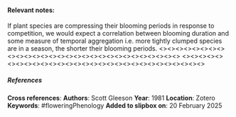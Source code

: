 #### **Relevant notes**:
If plant species are compressing their blooming periods in response to competition, we would expect a correlation between blooming duration and some measure of temporal aggregation i.e. more tightly clumped species are in a season, the shorter their blooming periods.
<><><><><><><><><><><><><><><><><><><><><><><><><><><><><>
<><><><><><><><><><><><><><><><><><><><><><><><><><><><><>
##### References
**Cross references**:
**Authors**: Scott Gleeson
**Year**: 1981
**Location**: Zotero
**Keywords**: #floweringPhenology 
**Added to slipbox on**: 20 February 2025